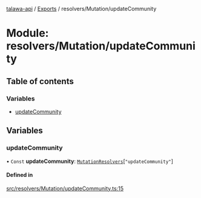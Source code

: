 [talawa-api](../README.md) / [Exports](../modules.md) / resolvers/Mutation/updateCommunity

# Module: resolvers/Mutation/updateCommunity

## Table of contents

### Variables

- [updateCommunity](resolvers_Mutation_updateCommunity.md#updatecommunity)

## Variables

### updateCommunity

• `Const` **updateCommunity**: [`MutationResolvers`](types_generatedGraphQLTypes.md#mutationresolvers)[``"updateCommunity"``]

#### Defined in

[src/resolvers/Mutation/updateCommunity.ts:15](https://github.com/PalisadoesFoundation/talawa-api/blob/708df7e/src/resolvers/Mutation/updateCommunity.ts#L15)
